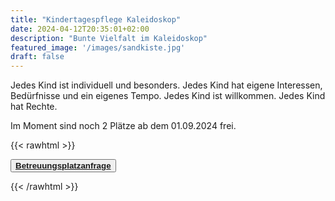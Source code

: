 ```yaml
---
title: "Kindertagespflege Kaleidoskop"
date: 2024-04-12T20:35:01+02:00
description: "Bunte Vielfalt im Kaleidoskop"
featured_image: '/images/sandkiste.jpg'
draft: false
---
```


Jedes Kind ist individuell und besonders. Jedes Kind hat eigene Interessen, Bedürfnisse und ein eigenes Tempo. Jedes Kind ist willkommen. Jedes Kind hat Rechte.

Im Moment sind noch 2 Plätze ab dem 01.09.2024 frei. 

{{< rawhtml >}}

<button class="ba b--moon-gray bg-light-gray br2 color-inherit dib f7 hover-bg-moon-gray link mt2 ph2 pv1"><strong><a href="mailto:info@kinder-kaleidoskop.de?subject=Betreuungsplatzanfrage bei Kaleidoskop">Betreuungsplatzanfrage</a></strong></button>

{{< /rawhtml >}}
